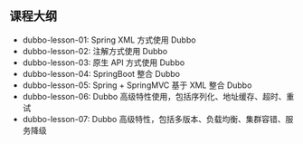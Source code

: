 ## 课程大纲

- dubbo-lesson-01: Spring XML 方式使用 Dubbo
- dubbo-lesson-02: 注解方式使用 Dubbo
- dubbo-lesson-03: 原生 API 方式使用 Dubbo
- dubbo-lesson-04: SpringBoot 整合 Dubbo
- dubbo-lesson-05: Spring + SpringMVC 基于 XML 整合 Dubbo
- dubbo-lesson-06: Dubbo 高级特性使用，包括序列化、地址缓存、超时、重试
- dubbo-lesson-07: Dubbo 高级特性，包括多版本、负载均衡、集群容错、服务降级
